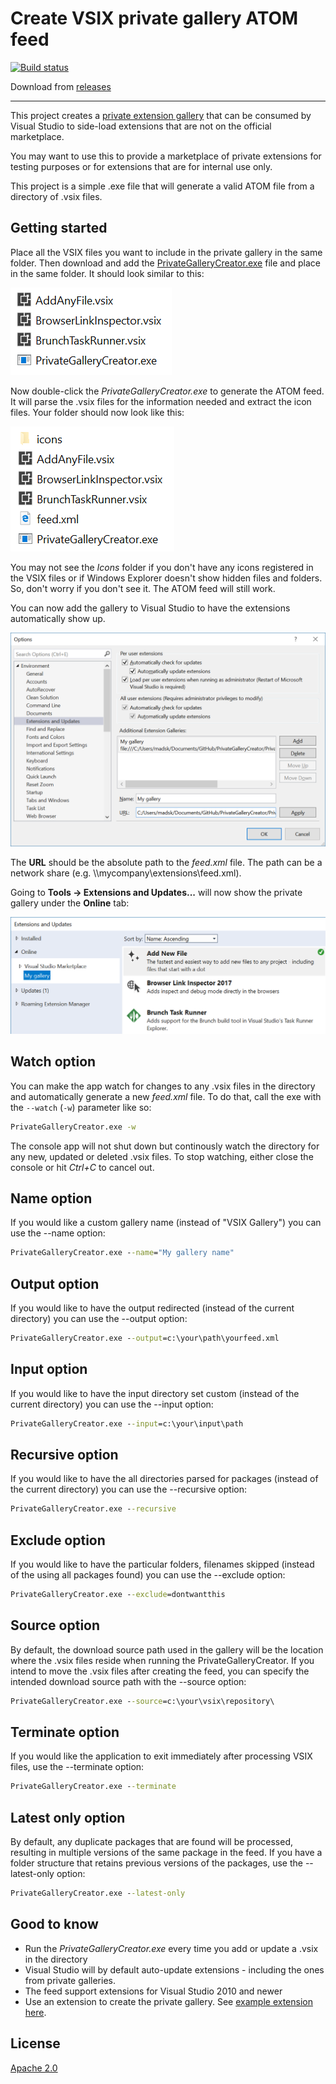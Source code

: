 # Create VSIX private gallery ATOM feed

[![Build status](https://ci.appveyor.com/api/projects/status/o9t6axyr7n989v75?svg=true)](https://ci.appveyor.com/project/madskristensen/privategallerycreator)

Download from [releases](https://github.com/madskristensen/PrivateGalleryCreator/releases)

-----------------------------

This project creates a [private extension gallery](https://msdn.microsoft.com/en-us/library/hh266746.aspx) that can be consumed by Visual Studio to side-load extensions that are not on the official marketplace.

You may want to use this to provide a marketplace of private extensions for testing purposes or for extensions that are for internal use only.

This project is a simple .exe file that will generate a valid ATOM file from a directory of .vsix files.

## Getting started
Place all the VSIX files you want to include in the private gallery in the same folder. Then download and add the [PrivateGalleryCreator.exe](https://ci.appveyor.com/project/madskristensen/privategallerycreator/build/artifacts) file and place in the same folder. It should look similar to this:

![Filesystem](art/filesystem.png)

Now double-click the *PrivateGalleryCreator.exe* to generate the ATOM feed. It will parse the .vsix files for the information needed and extract the icon files. Your folder should now look like this:

![Filesytem After](art/filesytem-after.png)

You may not see the *Icons* folder if you don't have any icons registered in the VSIX files or if Windows Explorer doesn't show hidden files and folders. So, don't worry if you don't see it. The ATOM feed will still work.

You can now add the gallery to Visual Studio to have the extensions automatically show up.

![Options](art/options.png)

The **URL** should be the absolute path to the *feed.xml* file. The path can be a network share (e.g. \\\\mycompany\extensions\feed.xml).

Going to **Tools -> Extensions and Updates...** will now show the private gallery under the **Online** tab:

![Extensions dialog](art/extension-dialog.png)

## Watch option
You can make the app watch for changes to any .vsix files in the directory and automatically generate a new *feed.xml* file. To do that, call the exe with the `--watch` (`-w`) parameter like so:

```cmd
PrivateGalleryCreator.exe -w
```

The console app will not shut down but continously watch the directory for any new, updated or deleted .vsix files. To stop watching, either close the console or hit *Ctrl+C* to cancel out.

## Name option
If you would like a custom gallery name (instead of "VSIX Gallery") you can use the --name option:

```cmd
PrivateGalleryCreator.exe --name="My gallery name"
```

## Output option
If you would like to have the output redirected (instead of the current directory) you can use the --output option:

```cmd
PrivateGalleryCreator.exe --output=c:\your\path\yourfeed.xml
```

## Input option
If you would like to have the input directory set custom (instead of the current directory) you can use the --input option:

```cmd
PrivateGalleryCreator.exe --input=c:\your\input\path 
```

## Recursive option
If you would like to have the all directories parsed for packages (instead of the current directory) you can use the --recursive option:

```cmd
PrivateGalleryCreator.exe --recursive
```

## Exclude option
If you would like to have the particular folders, filenames skipped (instead of the using all packages found) you can use the --exclude option:

```cmd
PrivateGalleryCreator.exe --exclude=dontwantthis
```

## Source option
By default, the download source path used in the gallery will be the location where the .vsix files reside when running the PrivateGalleryCreator. If you intend to move the .vsix files after creating the feed, you can specify the intended download source path with the --source option:

```cmd
PrivateGalleryCreator.exe --source=c:\your\vsix\repository\
```

## Terminate option
If you would like the application to exit immediately after processing VSIX files, use the --terminate option:

```cmd
PrivateGalleryCreator.exe --terminate
```

## Latest only option
By default, any duplicate packages that are found will be processed, resulting in multiple versions of the same package in the feed. If you have a folder structure that retains previous versions of the packages, use the --latest-only option:

```cmd
PrivateGalleryCreator.exe --latest-only
```

## Good to know

* Run the *PrivateGalleryCreator.exe* every time you add or update a .vsix in the directory
* Visual Studio will by default auto-update extensions - including the ones from private galleries.
* The feed support extensions for Visual Studio 2010 and newer
* Use an extension to create the private gallery. See [example extension here](https://github.com/madskristensen/VsixGalleryExtension/blob/master/src/feed.pkgdef).

## License
[Apache 2.0](LICENSE)

